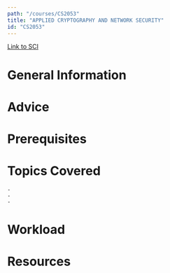 ```yaml
---
path: "/courses/CS2053"
title: "APPLIED CRYPTOGRAPHY AND NETWORK SECURITY"
id: "CS2053"
---
```

[Link to SCI]("http://courses.sci.pitt.edu/courses/courses/view/CS-2053")

# General Information

# Advice


# Prerequisites
<!-- PREREQ_REPLACEMENT (Do not remove) -->

<!-- END PREREQ_REPLACEMENT (Do not remove) -->
# Topics Covered
	- 
	-
	-
# Workload

<!-- TESTIMONIALS
# Testimonials
This gets replaced with Gatsby, its
data comes from Google Sheets for easier
editing!
-->

# Resources
